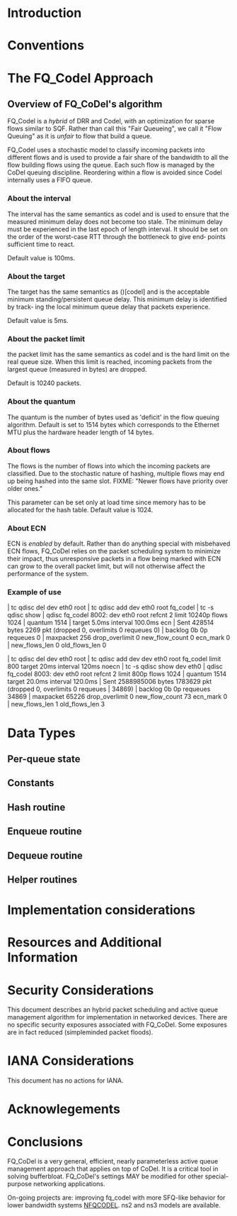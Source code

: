 # Introduction

<?rfc toc="yes"?>
<?rfc symrefs="yes"?>
<?rfc sortrefs="yes"?>
<?rfc subcompact="no"?>
<?rfc compact="yes"?>
<?rfc comments="yes"?>

# Conventions

# The FQ_Codel Approach

## Overview of FQ_CoDel's algorithm

FQ_Codel is a *hybrid* of DRR and Codel, with an optimization for sparse flows similar to SQF. Rather than call this "Fair Queueing", we call it "Flow Queuing"
as it is *unfair* to flow that build a queue.

FQ_Codel uses a stochastic model to classify incoming packets into different flows and  is used  to  provide  a fair share of the bandwidth to all the flow building flows using the queue. Each such flow is managed by the CoDel  queuing  discipline.  Reordering  within a flow is avoided since Codel internally uses a FIFO queue.

### About the interval

The interval has the same semantics as codel and is used to ensure that the measured minimum delay does not become too stale.  The  minimum  delay  must  be
experienced  in the last epoch of length interval.  It should be set
on the order of the worst-case RTT through the bottleneck to give  end‐
points sufficient time to react. 

Default value is 100ms.

### About the target

The target has the same semantics as ()[codel] and is the  acceptable  minimum  standing/persistent queue delay. This minimum delay is identified by track‐
ing the local minimum queue delay  that  packets  experience. 

Default value is 5ms.

### About the packet limit

the packet limit has the same semantics as codel and is the hard limit on the real queue size.  When  this  limit  is  reached, incoming packets from the
largest queue (measured in bytes) are dropped.

Default is 10240 packets.

### About the quantum

The quantum is the number of bytes used as 'deficit' in the flow
queuing algorithm. Default is set to 1514 bytes which corresponds to
the Ethernet MTU plus the hardware header length of 14 bytes.

### About flows

The flows is the number of flows into which the incoming packets are
classified. Due to the stochastic nature of hashing, multiple flows
may end up being hashed into the same slot. FIXME: "Newer flows have priority
over older ones."

This parameter can be set only at load time since memory has to be
allocated for the hash table.  Default value is 1024.

### About ECN

ECN is *enabled* by default. Rather than do anything special with
misbehaved ECN flows, FQ_CoDel relies on the packet scheduling system
to minimize their impact, thus unresponsive packets in a flow being
marked with ECN can grow to the overall packet limit, but will not
otherwise affect the performance of the system.

### Example of use

|   tc qdisc del dev eth0 root
|  tc qdisc add dev eth0 root fq_codel
|  tc -s qdisc show
|       qdisc  fq_codel  8002:  dev  eth0 root refcnt 2 limit 10240p flows 1024
|       quantum 1514
|        target 5.0ms interval 100.0ms ecn
|          Sent 428514 bytes 2269 pkt (dropped 0, overlimits 0 requeues 0)
|          backlog 0b 0p requeues 0
|           maxpacket 256 drop_overlimit 0 new_flow_count 0 ecn_mark 0
|           new_flows_len 0 old_flows_len 0


|    tc qdisc del dev eth0 root
|   tc qdisc add dev dev eth0 root fq_codel limit 800  target  20ms  interval 120ms noecn
|   tc -s qdisc show dev eth0
|       qdisc  fq_codel  8003:  dev  eth0  root refcnt 2 limit 800p flows 1024
|      quantum 1514 target 20.0ms interval 120.0ms
|       Sent 2588985006 bytes 1783629 pkt (dropped 0,  overlimits  0  requeues
|      34869)
|        backlog 0b 0p requeues 34869
|        maxpacket 65226 drop_overlimit 0 new_flow_count 73 ecn_mark 0
|        new_flows_len 1 old_flows_len 3

# Data Types

## Per-queue state

## Constants

## Hash routine

## Enqueue routine

## Dequeue routine

## Helper routines

# Implementation considerations

# Resources and Additional Information

# Security Considerations
This document describes an hybrid packet scheduling and active queue management
algorithm for implementation in networked devices. There are no specific security
exposures associated with FQ_CoDel. Some exposures are in fact reduced (simpleminded
packet floods).

# IANA Considerations
This document has no actions for IANA.

# Acknowlegements

# Conclusions

FQ_CoDel is a very general, efficient, nearly parameterless active queue
management approach that applies on top of CoDel. It is a critical tool in solving bufferbloat. FQ_CoDel's settings MAY be modified for other special-purpose networking applications.

On-going projects are: improving fq_codel with more SFQ-like behavior for lower
bandwidth systems [NFQCODEL](http://www.bufferbloat.net/projects/cerowrt/wiki/nfq_codel).  ns2 and ns3 models are available.
